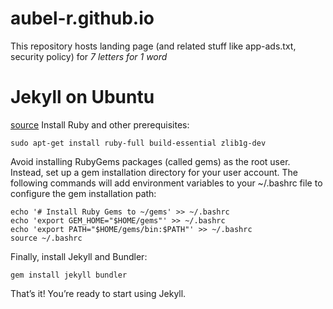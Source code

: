 # aubel-r.github.io
This repository hosts landing page (and related stuff like app-ads.txt, security policy) for _7 letters for 1 word_

# Jekyll on Ubuntu

[source](https://jekyllrb.com/docs/installation/ubuntu/)
Install Ruby and other prerequisites:

```
sudo apt-get install ruby-full build-essential zlib1g-dev
```  

Avoid installing RubyGems packages (called gems) as the root user. Instead, set up a gem installation directory for your user account. The following commands will add environment variables to your ~/.bashrc file to configure the gem installation path:

```
echo '# Install Ruby Gems to ~/gems' >> ~/.bashrc
echo 'export GEM_HOME="$HOME/gems"' >> ~/.bashrc
echo 'export PATH="$HOME/gems/bin:$PATH"' >> ~/.bashrc
source ~/.bashrc
```  

Finally, install Jekyll and Bundler:

```
gem install jekyll bundler
```  

That’s it! You’re ready to start using Jekyll.